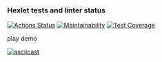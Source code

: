 ### Hexlet tests and linter status

[![Actions Status](https://github.com/katerinavolkova2609/frontend-project-46/actions/workflows/hexlet-check.yml/badge.svg)](https://github.com/katerinavolkova2609/frontend-project-46/actions)  [![Maintainability](https://api.codeclimate.com/v1/badges/a26dd422771e18af1094/maintainability)](https://codeclimate.com/github/katerinavolkova2609/frontend-project-46/maintainability)  [![Test Coverage](https://api.codeclimate.com/v1/badges/a26dd422771e18af1094/test_coverage)](https://codeclimate.com/github/katerinavolkova2609/frontend-project-46/test_coverage)


play demo

[![asciicast](https://asciinema.org/a/649650.svg)](https://asciinema.org/a/649650)